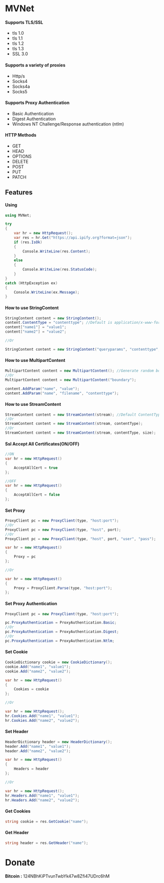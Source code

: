 # MVNet
#### Supports TLS/SSL 
- tls 1.0
- tls 1.1
- tls 1.2
- tls 1.3
- SSL 3.0

#### Supports a variety of proxies
- Http/s
- Socks4
- Socks4a
- Socks5

#### Supports Proxy Authentication
- Basic Authentication
- Digest Authentication
- Windows NT Challenge/Response authentication (ntlm)

#### HTTP Methods
- GET
- HEAD
- OPTIONS
- DELETE
- POST
- PUT
- PATCH

## Features
#### Using
```csharp
using MVNet;

try
{
    var hr = new HttpRequest();
    var res = hr.Get("https://api.ipify.org?format=json");
    if (res.IsOk)
    {
        Console.WriteLine(res.Content);
    }
    else
    {
        Console.WriteLine(res.StatusCode);
    }
}
catch (HttpException ex)
{
    Console.WriteLine(ex.Message);
}
```

#### How to use StringContent
```csharp
StringContent content = new StringContent();
content.ContentType = "contenttype"; //Default is application/x-www-form-urlencoded
content["name1"] = "value1";
content["name2"] = "value2";

//Or

StringContent content = new StringContent("queryparams", "contenttype", encode);
```

#### How to use MultipartContent
```csharp
MultipartContent content = new MultipartContent(); //Generate random boundary
//Or
MultipartContent content = new MultipartContent("boundary");

content.AddParam("name", "value");
content.AddParam("name", "filename", "contenttype");
```

#### How to use StreamContent
```csharp
StreamContent content = new StreamContent(stream); //Default ContentType is application/x-www-form-urlencoded
//Or
StreamContent content = new StreamContent(stream, contentType);
//Or
StreamContent content = new StreamContent(stream, contentType, size);
```

#### Ssl Accept All Certificates(ON/OFF)
```csharp
//ON
var hr = new HttpRequest()
{
    AcceptAllCert = true
};

//OFF
var hr = new HttpRequest()
{
    AcceptAllCert = false
};
```

#### Set Proxy
````csharp
ProxyClient pc = new ProxyClient(type, "host:port");
//Or
ProxyClient pc = new ProxyClient(type, "host", port);
//Or
ProxyClient pc = new ProxyClient(type, "host", port, "user", "pass");

var hr = new HttpRequest()
{
    Proxy = pc
};

//Or

var hr = new HttpRequest()
{
    Proxy = ProxyClient.Parse(type, "host:port");
};
````

#### Set Proxy Authentication
````csharp
ProxyClient pc = new ProxyClient(type, "host:port");

pc.ProxyAuthentication = ProxyAuthentication.Basic;
//Or
pc.ProxyAuthentication = ProxyAuthentication.Digest;
//Or
pc.ProxyAuthentication = ProxyAuthentication.Ntlm;
````

#### Set Cookie
```csharp
CookieDictionary cookie = new CookieDictionary();
cookie.Add("name1", "value1");
cookie.Add("name2", "value2");

var hr = new HttpRequest()
{
    Cookies = cookie
};

//Or

var hr = new HttpRequest();
hr.Cookies.Add("name1", "value1");
hr.Cookies.Add("name2", "value2");
```

#### Set Header
```csharp
HeaderDictionary header = new HeaderDictionary();
header.Add("name1", "value1");
header.Add("name2", "value2");

var hr = new HttpRequest()
{
    Headers = header
};

//Or

var hr = new HttpRequest();
hr.Headers.Add("name1", "value1");
hr.Headers.Add("name2", "value2");
```

#### Get Cookies
````csharp
string cookie = res.GetCookie("name");
````

#### Get Header
````csharp
string header = res.GetHeader("name");
````

# Donate
**Bitcoin :** 124NBhKiPTvunTwbYk47w8Zfi47UDrc6hM
